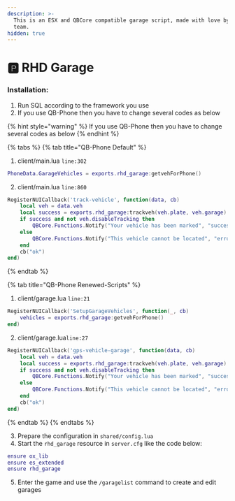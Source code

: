 ```yaml
---
description: >-
  This is an ESX and QBCore compatible garage script, made with love by the RHD
  team.
hidden: true
---
```


# 🅿️ RHD Garage

### Installation:

1. Run SQL according to the framework you use
2. If you use QB-Phone then you have to change several codes as below

{% hint style="warning" %}
If you use QB-Phone then you have to change several codes as below
{% endhint %}

{% tabs %}
{% tab title="QB-Phone Default" %}
1. client/main.lua `line:302`&#x20;

```lua
PhoneData.GarageVehicles = exports.rhd_garage:getvehForPhone()
```

2. client/main.lua `line:860`&#x20;

```lua
RegisterNUICallback('track-vehicle', function(data, cb)
    local veh = data.veh
    local success = exports.rhd_garage:trackveh(veh.plate, veh.garage)
    if success and not veh.disableTracking then
        QBCore.Functions.Notify("Your vehicle has been marked", "success")
    else
        QBCore.Functions.Notify("This vehicle cannot be located", "error")
    end
    cb("ok")
end)
```
{% endtab %}

{% tab title="QB-Phone Renewed-Scripts" %}
1. client/garage.lua `line:21`

```lua
RegisterNUICallback('SetupGarageVehicles', function(_, cb)
    vehicles = exports.rhd_garage:getvehForPhone()
end)
```

2. client/garage.lua`line:27`&#x20;

```lua
RegisterNUICallback('gps-vehicle-garage', function(data, cb)
    local veh = data.veh
    local success = exports.rhd_garage:trackveh(veh.plate, veh.garage)
    if success and not veh.disableTracking then
        QBCore.Functions.Notify("Your vehicle has been marked", "success")
    else
        QBCore.Functions.Notify("This vehicle cannot be located", "error")
    end
    cb("ok")
end)
```
{% endtab %}
{% endtabs %}

3. Prepare the configuration in `shared/config.lua`&#x20;
4. Start the `rhd_garage` resource in `server.cfg` like the code below:

```lua
ensure ox_lib
ensure es_extended
ensure rhd_garage
```

5. Enter the game and use the `/garagelist` command to create and edit garages
